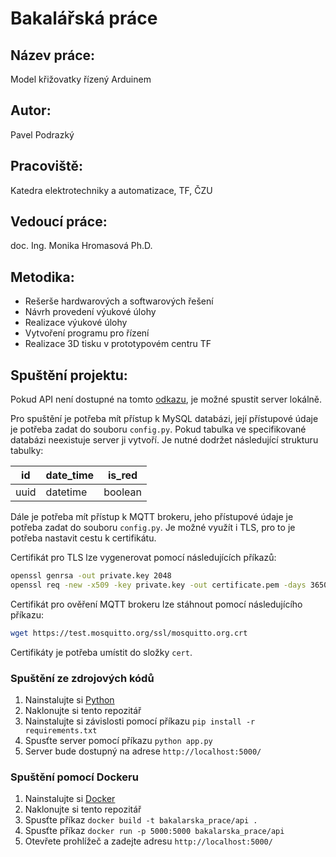 # Bakalářská práce

## Název práce:

Model křižovatky řízený Arduinem

## Autor:

Pavel Podrazký

## Pracoviště:

Katedra elektrotechniky a automatizace, TF, ČZU

## Vedoucí práce:

doc. Ing. Monika Hromasová Ph.D.

## Metodika:

- Rešerše hardwarových a softwarových řešení
- Návrh provedení výukové úlohy
- Realizace výukové úlohy
- Vytvoření programu pro řízení
- Realizace 3D tisku v prototypovém centru TF

## Spuštění projektu:

Pokud API není dostupné na tomto [odkazu](http://bp_api.hostgo.cloud/), je možné spustit server lokálně.

Pro spuštění je potřeba mít přístup k MySQL databázi, její přístupové údaje je potřeba zadat do souboru `config.py`. Pokud tabulka ve specifikované databázi neexistuje server ji vytvoří.
Je nutné dodržet následující strukturu tabulky:

| id   | date_time | is_red  |
| ---- | --------- | ------- |
| uuid | datetime  | boolean |

Dále je potřeba mít přístup k MQTT brokeru, jeho přístupové údaje je potřeba zadat do souboru `config.py`. Je možné využít i TLS, pro to je potřeba nastavit cestu k certifikátu.

Certifikát pro TLS lze vygenerovat pomocí následujících příkazů:

```bash
openssl genrsa -out private.key 2048
openssl req -new -x509 -key private.key -out certificate.pem -days 3650
```

Certifikát pro ověření MQTT brokeru lze stáhnout pomocí následujícího příkazu:

```bash
wget https://test.mosquitto.org/ssl/mosquitto.org.crt
```

Certifikáty je potřeba umístit do složky `cert`.

### Spuštění ze zdrojových kódů

1. Nainstalujte si [Python](https://www.python.org/downloads/)
2. Naklonujte si tento repozitář
3. Nainstalujte si závislosti pomocí příkazu `pip install -r requirements.txt`
4. Spusťte server pomocí příkazu `python app.py`
5. Server bude dostupný na adrese `http://localhost:5000/`

### Spuštění pomocí Dockeru

1. Nainstalujte si [Docker](https://www.docker.com/products/docker-desktop)
2. Naklonujte si tento repozitář
3. Spusťte příkaz `docker build -t bakalarska_prace/api .`
4. Spusťte příkaz `docker run -p 5000:5000 bakalarska_prace/api`
5. Otevřete prohlížeč a zadejte adresu `http://localhost:5000/`

